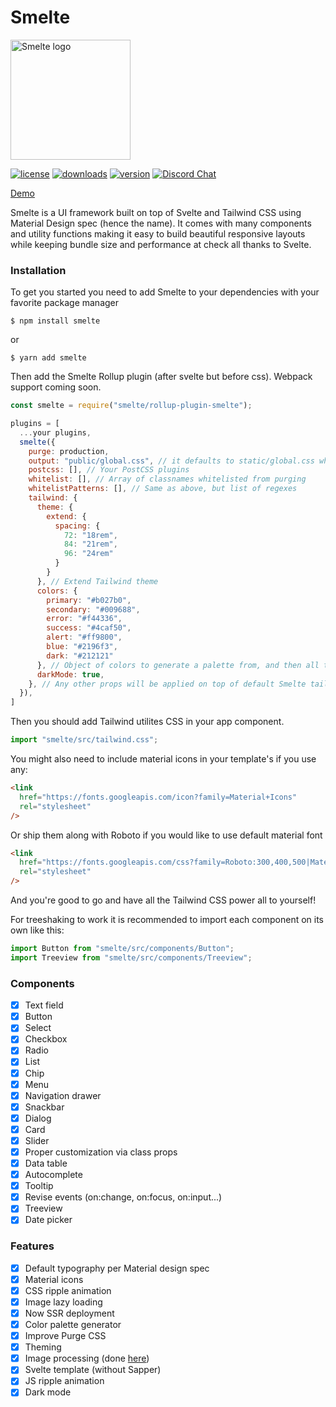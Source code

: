 # Smelte

<a href="https://smeltejs.com/"><img src="./static/logo.svg" alt="Smelte logo" width="192"></a>

[![license](https://img.shields.io/npm/l/smelte.svg)](https://img.shields.io/npm/l/smelte.svg)
[![downloads](https://img.shields.io/npm/dm/smelte.svg)](https://img.shields.io/npm/dm/smelte.svg)
[![version](https://img.shields.io/npm/v/smelte.svg)](https://img.shields.io/npm/v/smelte.svg)
[![Discord Chat](https://img.shields.io/discord/671589733356535818.svg)](https://discord.gg/nZc64MMdkU)

[Demo](http://smeltejs.com/)

Smelte is a UI framework built on top of Svelte and Tailwind CSS using Material Design spec (hence the name).
It comes with many components and utility functions making it easy to build beautiful responsive layouts while keeping
bundle size and performance at check all thanks to Svelte.

### Installation

To get you started you need to add Smelte to your dependencies with your favorite package manager

```
$ npm install smelte
```

or

```
$ yarn add smelte
```

Then add the Smelte Rollup plugin (after svelte but before css). Webpack support coming soon.

```js
const smelte = require("smelte/rollup-plugin-smelte");

plugins = [
  ...your plugins,
  smelte({
    purge: production,
    output: "public/global.css", // it defaults to static/global.css which is probably what you expect in Sapper
    postcss: [], // Your PostCSS plugins
    whitelist: [], // Array of classnames whitelisted from purging
    whitelistPatterns: [], // Same as above, but list of regexes
    tailwind: {
      theme: {
        extend: {
          spacing: {
            72: "18rem",
            84: "21rem",
            96: "24rem"
          }
        }
      }, // Extend Tailwind theme
      colors: {
        primary: "#b027b0",
        secondary: "#009688",
        error: "#f44336",
        success: "#4caf50",
        alert: "#ff9800",
        blue: "#2196f3",
        dark: "#212121"
      }, // Object of colors to generate a palette from, and then all the utility classes
      darkMode: true,
    }, // Any other props will be applied on top of default Smelte tailwind.config.js
  }),
]
```

Then you should add Tailwind utilites CSS in your app component.

```js
import "smelte/src/tailwind.css";
```

You might also need to include material icons in your template's <head> if you use any:

```html
<link
  href="https://fonts.googleapis.com/icon?family=Material+Icons"
  rel="stylesheet"
/>
```

Or ship them along with Roboto if you would like to use default material font

```html
<link
  href="https://fonts.googleapis.com/css?family=Roboto:300,400,500|Material+Icons&display=swap"
  rel="stylesheet"
/>
```

And you're good to go and have all the Tailwind CSS power all to yourself!

For treeshaking to work it is recommended to import each component on its own like this:

```js
import Button from "smelte/src/components/Button";
import Treeview from "smelte/src/components/Treeview";
```

### Components

- [x] Text field
- [x] Button
- [x] Select
- [x] Checkbox
- [x] Radio
- [x] List
- [x] Chip
- [x] Menu
- [x] Navigation drawer
- [x] Snackbar
- [x] Dialog
- [x] Card
- [x] Slider
- [x] Proper customization via class props
- [x] Data table
- [x] Autocomplete
- [x] Tooltip
- [x] Revise events (on:change, on:focus, on:input...)
- [x] Treeview
- [x] Date picker

### Features

- [x] Default typography per Material design spec
- [x] Material icons
- [x] CSS ripple animation
- [x] Image lazy loading
- [x] Now SSR deployment
- [x] Color palette generator
- [x] Improve Purge CSS
- [x] Theming
- [x] Image processing (done [here](https://github.com/matyunya/svelte-image))
- [x] Svelte template (without Sapper)
- [x] JS ripple animation
- [x] Dark mode
